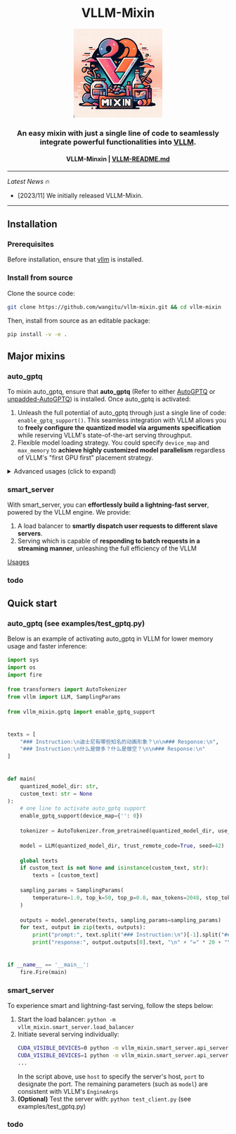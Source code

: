<h1 align="center">VLLM-Mixin</h1>
<p align="center" width="100%">
<a ><img src="assets/logo.png" alt="VLLM-Mixin" style="width: 40%; margin: auto;"></a>
</p>
<h3 align="center">An easy mixin with just a single line of code to seamlessly integrate powerful functionalities into <a href="https://github.com/vllm-project/vllm">VLLM</a>.</h3>
<h4 align="center">
    <p>
        <b>VLLM-Minxin</b> |
        <a href="https://github.com/vllm-project/vllm/blob/main/README.md">VLLM-README.md</a>
    </p>
</h4>

---

*Latest News* 🔥
- [2023/11] We initially released VLLM-Mixin.

---

## Installation

### Prerequisites
Before installation, ensure that [vllm](https://github.com/vllm-project/vllm) is installed.

### Install from source
Clone the source code:
```Bash
git clone https://github.com/wangitu/vllm-mixin.git && cd vllm-mixin
```
Then, install from source as an editable package:
```Bash
pip install -v -e .
```

## Major mixins

### auto_gptq
To mixin auto_gptq, ensure that **auto_gptq** (Refer to either [AutoGPTQ](https://github.com/PanQiWei/AutoGPTQ) or [unpadded-AutoGPTQ](https://github.com/wangitu/unpadded-AutoGPTQ)) is installed. Once auto_gptq is activated:

1. Unleash the full potential of auto_gptq through just a single line of code: `enable_gptq_support()`. This seamless integration with VLLM allows you to **freely configure the quantized model via arguments specification** while reserving VLLM's state-of-the-art serving throughput. 
2. Flexible model loading strategy. You could specify `device_map` and `max_memory` to **achieve highly customized model parallelism** regardless of VLLM's "first GPU first" placement strategy.

<details>
  <summary>Advanced usages (click to expand)</summary>

```Python
def enable_gptq_support(
    force_download: bool = False,
    resume_download: bool = False,
    proxies:  Optional[Dict[str, str]] = None,
    local_files_only: bool = False,
    use_auth_token: Optional[Union[bool, str]] = None,
    subfolder: str = "",
    _commit_hash: Optional[str] = None,
    disable_exllama: bool = False,
    disable_exllamav2: bool = True,
    use_triton: bool = False,
    use_cuda_fp16: bool = True,
    device_map: Optional[Union[str, Dict[str, Union[int, str]]]] = None,
    max_memory: Optional[Dict] = None
):
    """
    Arguments group:
    
    force_download, resume_download, proxies, local_files_only, local_files_only,
    use_auth_token, subfolder, _commit_hash
    
    These arguments are used to determine the model loading strategy, such as loading from a local or remote repository.
    Same with auto_gptq.from_quantized.
    
    
    Arguments group:
    disable_exllama, disable_exllamav2, use_triton, use_cuda_fp16
    
    These arguments are used to configure cuda kernel to further speedup inference.
    
    
    Arguments group:
    device_map, max_memory
    
    These arguments are used to customize model parallelism.
    """
```

</details>

### smart_server
With smart_server, you can **effortlessly build a lightning-fast server**, powered by the VLLM engine. We provide:

1. A load balancer to **smartly dispatch user requests to different slave servers**.
2. Serving which is capable of **responding to batch requests in a streaming manner**, unleashing the full efficiency of the VLLM

[Usages](#smart_sevrer)

### todo


## Quick start

### auto_gptq (see examples/test_gptq.py)
Below is an example of activating auto_gptq in VLLM for lower memory usage and faster inference:
```Python
import sys
import os
import fire

from transformers import AutoTokenizer
from vllm import LLM, SamplingParams

from vllm_mixin.gptq import enable_gptq_support


texts = [
    "### Instruction:\n迪士尼有哪些知名的动画形象？\n\n### Response:\n",
    "### Instruction:\n什么是做多？什么是做空？\n\n### Response:\n"
]


def main(
    quantized_model_dir: str,
    custom_text: str = None
):
    # one line to activate auto_gptq support
    enable_gptq_support(device_map={'': 0})
    
    tokenizer = AutoTokenizer.from_pretrained(quantized_model_dir, use_fast=False, trust_remote_code=True)
  
    model = LLM(quantized_model_dir, trust_remote_code=True, seed=42)
    
    global texts
    if custom_text is not None and isinstance(custom_text, str):
        texts = [custom_text]
        
    sampling_params = SamplingParams(
        temperature=1.0, top_k=50, top_p=0.8, max_tokens=2048, stop_token_ids=[tokenizer.eos_token_id]
    )
    
    outputs = model.generate(texts, sampling_params=sampling_params)
    for text, output in zip(texts, outputs):
        print("prompt:", text.split("### Instruction:\n")[-1].split("### Response:\n")[0].strip())
        print("response:", output.outputs[0].text, "\n" + "=" * 20 + "\n")


if __name__ == '__main__':
    fire.Fire(main)
```

### <a id="smart_server"></a>smart_server

To experience smart and lightning-fast serving, follow the steps below:

1. Start the load balancer: `python -m vllm_mixin.smart_server.load_balancer`
2. Initiate several serving individually:
    ```Bash
    CUDA_VISIBLE_DEVICES=0 python -m vllm_mixin.smart_server.api_server --model <your model> --host 127.0.0.1 --port 8000
    CUDA_VISIBLE_DEVICES=1 python -m vllm_mixin.smart_server.api_server --model <your model> --host 127.0.0.1 --port 8001
    ...
    ```
    In the script above, use `host` to specify the server's host, `port` to designate the port. The remaining parameters (such as `model`) are consistent with VLLM's `EngineArgs`
3. **(Optional)** Test the server with: `python test_client.py` (see examples/test_gptq.py)

### todo